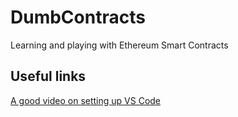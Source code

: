 # DumbContracts
Learning and playing with Ethereum Smart Contracts

## Useful links



[A good video on setting up VS Code][vscodelink]

[vscodelink]: https://www.youtube.com/watch?v=tcnpGeOiA_